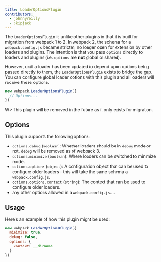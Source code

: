 ```yaml
---
title: LoaderOptionsPlugin
contributors:
  - johnnyreilly
  - skipjack
---
```


The `LoaderOptionsPlugin` is unlike other plugins in that it is built for migration from webpack 1 to 2. In webpack 2, the schema for a `webpack.config.js` became stricter; no longer open for extension by other loaders and plugins. The intention is that you pass `options` directly to loaders and plugins (i.e. `options` are __not__ global or shared).

However, until a loader has been updated to depend upon options being passed directly to them, the `LoaderOptionsPlugin` exists to bridge the gap. You can configure global loader options with this plugin and all loaders will receive these options.

``` js
new webpack.LoaderOptionsPlugin({
  // Options...
})
```

W> This plugin will be removed in the future as it only exists for migration.


## Options

This plugin supports the following options:

* `options.debug` (`boolean`): Whether loaders should be in `debug` mode or not. `debug` will be removed as of webpack 3.
* `options.minimize` (`boolean`): Where loaders can be switched to minimize mode.
* `options.options` (`object`): A configuration object that can be used to configure older loaders - this will take the same schema a `webpack.config.js`.
* `options.options.context` (`string`): The context that can be used to configure older loaders.
* any other options allowed in a `webpack.config.js`....


## Usage

Here's an example of how this plugin might be used:

```javascript
new webpack.LoaderOptionsPlugin({
  minimize: true,
  debug: false,
  options: {
    context: __dirname
  }
})
```
